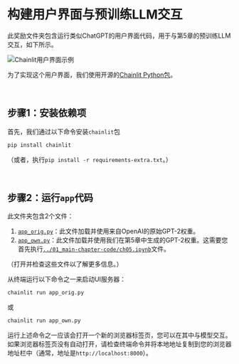 # 构建用户界面与预训练LLM交互

此奖励文件夹包含运行类似ChatGPT的用户界面代码，用于与第5章的预训练LLM交互，如下所示。

![Chainlit用户界面示例](https://sebastianraschka.com/images/LLMs-from-scratch-images/bonus/chainlit/chainlit-orig.webp)

为了实现这个用户界面，我们使用开源的[Chainlit Python包](https://github.com/Chainlit/chainlit)。

&nbsp;
## 步骤1：安装依赖项

首先，我们通过以下命令安装`chainlit`包

```bash
pip install chainlit
```

（或者，执行`pip install -r requirements-extra.txt`。）

&nbsp;
## 步骤2：运行`app`代码

此文件夹包含2个文件：

1. [`app_orig.py`](app_orig.py)：此文件加载并使用来自OpenAI的原始GPT-2权重。
2. [`app_own.py`](app_own.py)：此文件加载并使用我们在第5章中生成的GPT-2权重。这需要您首先执行[`../01_main-chapter-code/ch05.ipynb`](../01_main-chapter-code/ch05.ipynb)文件。

（打开并检查这些文件以了解更多信息。）

从终端运行以下命令之一来启动UI服务器：

```bash
chainlit run app_orig.py
```

或

```bash
chainlit run app_own.py
```

运行上述命令之一应该会打开一个新的浏览器标签页，您可以在其中与模型交互。如果浏览器标签页没有自动打开，请检查终端命令并将本地地址复制到您的浏览器地址栏中（通常，地址是`http://localhost:8000`）。